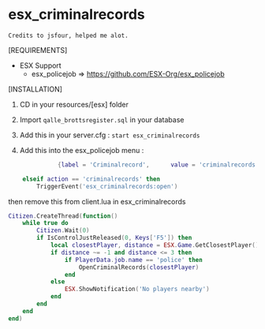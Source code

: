 # esx_criminalrecords

``Credits to jsfour, helped me alot.``

[REQUIREMENTS]
  
* ESX Support
  * esx_policejob => https://github.com/ESX-Org/esx_policejob
  
[INSTALLATION]

1) CD in your resources/[esx] folder

2) Import ``qalle_brottsregister.sql`` in your database

3) Add this in your server.cfg :
``start esx_criminalrecords``

4) Add this into the esx_policejob menu :

```lua
              {label = 'Criminalrecord',      value = 'criminalrecords'},
```


```lua
	elseif action == 'criminalrecords' then
		TriggerEvent('esx_criminalrecords:open')
```

then remove this from client.lua in esx_criminalrecords

```lua
Citizen.CreateThread(function()
  	while true do 
  		Citizen.Wait(0)
    	if IsControlJustReleased(0, Keys['F5']) then
      		local closestPlayer, distance = ESX.Game.GetClosestPlayer()
  			if distance ~= -1 and distance <= 3 then
  				if PlayerData.job.name == 'police' then
    				OpenCriminalRecords(closestPlayer)
    			end
  			else
     			ESX.ShowNotification('No players nearby')
  			end
    	end
  	end
end)
```
